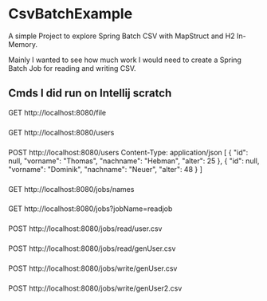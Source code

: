 # CsvBatchExample

A simple Project to explore Spring Batch CSV with MapStruct and H2 In-Memory.

Mainly I wanted to see how much work I would need to create a Spring Batch Job for reading and writing CSV.

## Cmds I did run on Intellij scratch

GET http://localhost:8080/file

###

GET http://localhost:8080/users

###

POST http://localhost:8080/users
Content-Type: application/json
[
{
"id": null,
"vorname": "Thomas",
"nachname": "Hebman",
"alter": 25 }, {
"id": null,
"vorname": "Dominik",
"nachname": "Neuer",
"alter": 48 }
]

###

GET http://localhost:8080/jobs/names

###

GET http://localhost:8080/jobs?jobName=readjob

###

POST http://localhost:8080/jobs/read/user.csv

###

POST http://localhost:8080/jobs/read/genUser.csv

###

POST http://localhost:8080/jobs/write/genUser.csv

###

POST http://localhost:8080/jobs/write/genUser2.csv